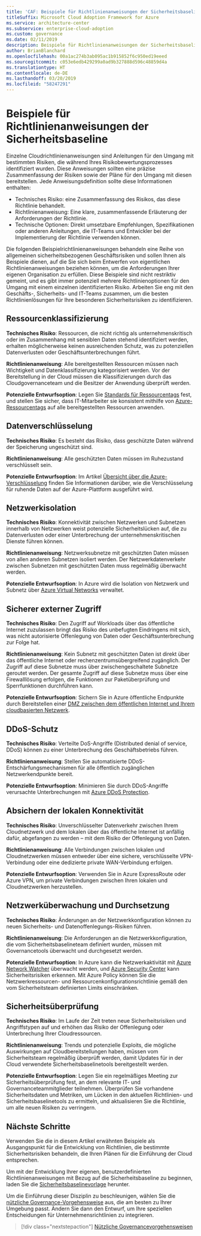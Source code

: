 ```yaml
---
title: 'CAF: Beispiele für Richtlinienanweisungen der Sicherheitsbaseline'
titleSuffix: Microsoft Cloud Adoption Framework for Azure
ms.service: architecture-center
ms.subservice: enterprise-cloud-adoption
ms.custom: governance
ms.date: 02/11/2019
description: Beispiele für Richtlinienanweisungen der Sicherheitsbaseline
author: BrianBlanchard
ms.openlocfilehash: 00a1ac274b3ab095ac1b915852f6c950ed19eeed
ms.sourcegitcommit: c053e6edb429299a0ad9b327888d596c48859d4a
ms.translationtype: HT
ms.contentlocale: de-DE
ms.lasthandoff: 03/20/2019
ms.locfileid: "58247291"
---
```

# <a name="security-baseline-sample-policy-statements"></a>Beispiele für Richtlinienanweisungen der Sicherheitsbaseline

Einzelne Cloudrichtlinienanweisungen sind Anleitungen für den Umgang mit bestimmten Risiken, die während Ihres Risikobewertungsprozesses identifiziert wurden. Diese Anweisungen sollten eine präzise Zusammenfassung der Risiken sowie der Pläne für den Umgang mit diesen bereitstellen. Jede Anweisungsdefinition sollte diese Informationen enthalten:

- Technisches Risiko: eine Zusammenfassung des Risikos, das diese Richtlinie behandelt.
- Richtlinienanweisung: Eine klare, zusammenfassende Erläuterung der Anforderungen der Richtlinie.
- Technische Optionen: Direkt umsetzbare Empfehlungen, Spezifikationen oder anderen Anleitungen, die IT-Teams und Entwickler bei der Implementierung der Richtlinie verwenden können.

Die folgenden Beispielrichtlinienanweisungen behandeln eine Reihe von allgemeinen sicherheitsbezogenen Geschäftsrisiken und sollen Ihnen als Beispiele dienen, auf die Sie sich beim Entwerfen von eigentlichen Richtlinienanweisungen beziehen können, um die Anforderungen Ihrer eigenen Organisation zu erfüllen. Diese Beispiele sind nicht restriktiv gemeint, und es gibt immer potenziell mehrere Richtlinienoptionen für den Umgang mit einem einzelnen identifizierten Risiko. Arbeiten Sie eng mit den Geschäfts-, Sicherheits- und IT-Teams zusammen, um die besten Richtlinienlösungen für Ihre besonderen Sicherheitsrisiken zu identifizieren.  

## <a name="asset-classification"></a>Ressourcenklassifizierung

**Technisches Risiko**: Ressourcen, die nicht richtig als unternehmenskritisch oder im Zusammenhang mit sensiblen Daten stehend identifiziert werden, erhalten möglicherweise keinen ausreichenden Schutz, was zu potenziellen Datenverlusten oder Geschäftsunterbrechungen führt.

**Richtlinienanweisung**: Alle bereitgestellten Ressourcen müssen nach Wichtigkeit und Datenklassifizierung kategorisiert werden. Vor der Bereitstellung in der Cloud müssen die Klassifizierungen durch das Cloudgovernanceteam und die Besitzer der Anwendung überprüft werden.

**Potenzielle Entwurfsoption**: Legen Sie [Standards für Ressourcentags](../../decision-guides/resource-tagging/overview.md) fest, und stellen Sie sicher, dass IT-Mitarbeiter sie konsistent mithilfe von [Azure-Ressourcentags](/azure/azure-resource-manager/resource-group-using-tags) auf alle bereitgestellten Ressourcen anwenden.

## <a name="data-encryption"></a>Datenverschlüsselung

**Technisches Risiko**: Es besteht das Risiko, dass geschützte Daten während der Speicherung ungeschützt sind.

**Richtlinienanweisung**: Alle geschützten Daten müssen im Ruhezustand verschlüsselt sein.

**Potenzielle Entwurfsoption**: Im Artikel [Übersicht über die Azure-Verschlüsselung](/azure/security/security-azure-encryption-overview) finden Sie Informationen darüber, wie die Verschlüsselung für ruhende Daten auf der Azure-Plattform ausgeführt wird.  

## <a name="network-isolation"></a>Netzwerkisolation

**Technisches Risiko**: Konnektivität zwischen Netzwerken und Subnetzen innerhalb von Netzwerken weist potenzielle Sicherheitslücken auf, die zu Datenverlusten oder einer Unterbrechung der unternehmenskritischen Dienste führen können.

**Richtlinienanweisung**: Netzwerksubnetze mit geschützten Daten müssen von allen anderen Subnetzen isoliert werden. Der Netzwerkdatenverkehr zwischen Subnetzen mit geschützten Daten muss regelmäßig überwacht werden.

**Potenzielle Entwurfsoption**: In Azure wird die Isolation von Netzwerk und Subnetz über [Azure Virtual Networks](/azure/virtual-network/virtual-networks-overview) verwaltet.

## <a name="secure-external-access"></a>Sicherer externer Zugriff

**Technisches Risiko**: Den Zugriff auf Workloads über das öffentliche Internet zuzulassen bringt das Risiko des unbefugten Eindringens mit sich, was nicht autorisierte Offenlegung von Daten oder Geschäftsunterbrechung zur Folge hat.

**Richtlinienanweisung**: Kein Subnetz mit geschützten Daten ist direkt über das öffentliche Internet oder rechenzentrumsübergreifend zugänglich. Der Zugriff auf diese Subnetze muss über zwischengeschaltete Subnetze geroutet werden. Der gesamte Zugriff auf diese Subnetze muss über eine Firewalllösung erfolgen, die Funktionen zur Paketüberprüfung und Sperrfunktionen durchführen kann.

**Potenzielle Entwurfsoption**: Sichern Sie in Azure öffentliche Endpunkte durch Bereitstellen einer [DMZ zwischen dem öffentlichen Internet und Ihrem cloudbasierten Netzwerk](/azure/architecture/reference-architectures/dmz/secure-vnet-dmz).

## <a name="ddos-protection"></a>DDoS-Schutz

**Technisches Risiko**: Verteilte DoS-Angriffe (Distributed denial of service, DDoS) können zu einer Unterbrechung des Geschäftsbetriebs führen.

**Richtlinienanweisung**: Stellen Sie automatisierte DDoS-Entschärfungsmechanismen für alle öffentlich zugänglichen Netzwerkendpunkte bereit.

**Potenzielle Entwurfsoption**: Minimieren Sie durch DDoS-Angriffe verursachte Unterbrechungen mit [Azure DDoS Protection](/azure/virtual-network/ddos-protection-overview).

## <a name="secure-on-premises-connectivity"></a>Absichern der lokalen Konnektivität

**Technisches Risiko**: Unverschlüsselter Datenverkehr zwischen Ihrem Cloudnetzwerk und dem lokalen über das öffentliche Internet ist anfällig dafür, abgefangen zu werden – mit dem Risiko der Offenlegung von Daten.

**Richtlinienanweisung**: Alle Verbindungen zwischen lokalen und Cloudnetzwerken müssen entweder über eine sichere, verschlüsselte VPN-Verbindung oder eine dedizierte private WAN-Verbindung erfolgen.

**Potenzielle Entwurfsoption**: Verwenden Sie in Azure ExpressRoute oder Azure VPN, um private Verbindungen zwischen Ihren lokalen und Cloudnetzwerken herzustellen.

## <a name="network-monitoring-and-enforcement"></a>Netzwerküberwachung und Durchsetzung

**Technisches Risiko**: Änderungen an der Netzwerkkonfiguration können zu neuen Sicherheits- und Datenoffenlegungs-Risiken führen.

**Richtlinienanweisung**: Die Anforderungen an die Netzwerkkonfiguration, die vom Sicherheitsbaselineteam definiert wurden, müssen mit Governancetools überwacht und durchgesetzt werden.

**Potenzielle Entwurfsoption**: In Azure kann die Netzwerkaktivität mit [Azure Network Watcher](/azure/network-watcher/network-watcher-monitoring-overview) überwacht werden, und [Azure Security Center](/azure/security-center/security-center-network-recommendations) kann Sicherheitsrisiken erkennen. Mit Azure Policy können Sie die Netzwerkressourcen- und Ressourcenkonfigurationsrichtlinie gemäß den vom Sicherheitsteam definierten Limits einschränken.

## <a name="security-review"></a>Sicherheitsüberprüfung

**Technisches Risiko**: Im Laufe der Zeit treten neue Sicherheitsrisiken und Angriffstypen auf und erhöhen das Risiko der Offenlegung oder Unterbrechung Ihrer Cloudressourcen.

**Richtlinienanweisung**: Trends und potenzielle Exploits, die mögliche Auswirkungen auf Cloudbereitstellungen haben, müssen vom Sicherheitsteam regelmäßig überprüft werden, damit Updates für in der Cloud verwendete Sicherheitsbaselinetools bereitgestellt werden.

**Potenzielle Entwurfsoption**: Legen Sie ein regelmäßiges Meeting zur Sicherheitsüberprüfung fest, an dem relevante IT- und Governanceteammitglieder teilnehmen. Überprüfen Sie vorhandene Sicherheitsdaten und Metriken, um Lücken in den aktuellen Richtlinien- und Sicherheitsbaselinetools zu ermitteln, und aktualisieren Sie die Richtlinie, um alle neuen Risiken zu verringern.

## <a name="next-steps"></a>Nächste Schritte

Verwenden Sie die in diesem Artikel erwähnten Beispiele als Ausgangspunkt für die Entwicklung von Richtlinien, die bestimmte Sicherheitsrisiken behandeln, die Ihren Plänen für die Einführung der Cloud entsprechen.

Um mit der Entwicklung Ihrer eigenen, benutzerdefinierten Richtlinienanweisungen mit Bezug auf die Sicherheitsbaseline zu beginnen, laden Sie die [Sicherheitsbaselinevorlage](template.md) herunter.

Um die Einführung dieser Disziplin zu beschleunigen, wählen Sie die [nützliche Governance-Vorgehensweise](../journeys/overview.md) aus, die am besten zu Ihrer Umgebung passt. Ändern Sie dann den Entwurf, um Ihre speziellen Entscheidungen für Unternehmensrichtlinien zu integrieren.

> [!div class="nextstepaction"]
> [Nützliche Governancevorgehensweisen](../journeys/overview.md)
